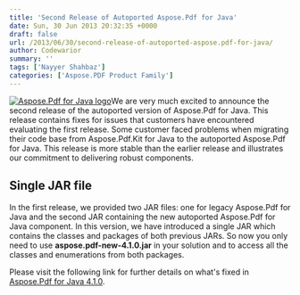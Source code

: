 ```yaml
---
title: 'Second Release of Autoported Aspose.Pdf for Java'
date: Sun, 30 Jun 2013 20:32:35 +0000
draft: false
url: /2013/06/30/second-release-of-autoported-aspose.pdf-for-java/
author: Codewarior
summary: ''
tags: ['Nayyer Shahbaz']
categories: ['Aspose.PDF Product Family']
---
```


[![Aspose.Pdf for Java logo][1]](https://blog.aspose.com/wp-content/uploads/sites/2/2013/07/aspose-Pdf-for-Java_100.png)We are very much excited to announce the second release of the autoported version of Aspose.Pdf for Java. This release contains fixes for issues that customers have encountered evaluating the first release. Some customer faced problems when migrating their code base from Aspose.Pdf.Kit for Java to the autoported Aspose.Pdf for Java. This release is more stable than the earlier release and illustrates our commitment to delivering robust components.

## Single JAR file

In the first release, we provided two JAR files: one for legacy Aspose.Pdf for Java and the second JAR containing the new autoported Aspose.Pdf for Java component. In this version, we have introduced a single JAR which contains the classes and packages of both previous JARs. So now you only need to use **aspose.pdf-new-4.1.0.jar** in your solution and to access all the classes and enumerations from both packages.

Please visit the following link for further details on what's fixed in [Aspose.Pdf for Java 4.1.0][2].




[1]: https://blog.aspose.com/wp-content/uploads/sites/2/2013/07/aspose-Pdf-for-Java_100.png "Aspose.Pdf for Java logo"
[2]: http://www.aspose.com/community/files/72/java-components/aspose.pdf-for-java/entry477666.aspx




